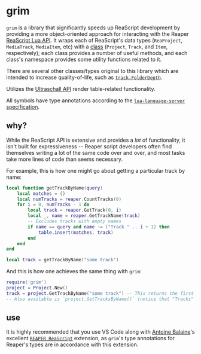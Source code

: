 # grim

`grim` is a library that significantly speeds up ReaScript development by providing a more object-oriented approach for interacting with the Reaper [ReaScript Lua API](https://www.reaper.fm/sdk/reascript/reascripthelp.html#l). It wraps each of ReaScript's data types (`ReaProject`, `MediaTrack`, `MediaItem`, etc) with a [class](https://www.lua.org/pil/16.1.html) (`Project`, `Track`, and `Item`, respectively); each class provides a number of useful methods, and each class's namespace provides some utility functions related to it.

There are several other classes/types original to this library which are intended to increase quality-of-life, such as [`track.FolderDepth`](./grim/track/folderDepth.lua).

Utilizes the [Ultraschall API](https://mespotin.uber.space/Ultraschall/US_Api_Introduction_and_Concepts.html) render table-related functionality.

All symbols have type annotations according to the [`lua-language-server` specification](https://github.com/LuaLS/lua-language-server/wiki/Annotations).

<!-- Powers the [`rea`](https://github.com/rewgs/rea) script library. -->

<!-- ## setup -->
<!-- Any ReaScript file that references this library needs to be able to import it from an absolute location that does not change from computer to computer. -->
<!-- 1. Install the [Ultraschall API](https://github.com/Ultraschall/ultraschall-lua-api-for-reaper?tab=readme-ov-file#reapack) via ReaPack. -->

## why?

While the ReaScript API is extensive and provides a _lot_ of functionality, it isn't built for expressiveness -- Reaper script developers often find themselves writing a lot of the same code over and over, and most tasks take more lines of code than seems necessary. 

For example, this is how one might go about getting a particular track by name:

```lua
local function getTrackByName(query)
    local matches = {}
    local numTracks = reaper.CountTracks(0)
    for i = 0, numTracks - 1 do
        local track = reaper.GetTrack(0, i)
        local _, name = reaper.GetTrackName(track)
        -- Excludes tracks with empty names
        if name == query and name ~= ("Track " .. i + 1) then
            table.insert(matches, track)
        end
    end
end

local track = getTrackByName("some track")
```

And this is how one achieves the same thing with `grim`:

```lua
require('grim')
project = Project.New()
track = project.GetTrackByName("some track") -- This returns the first match
-- Also available is `project.GetTracksByName()` (notice that "Tracks" is plural), which returns a table of all tracks named the query. 
```

## use

It is highly recommended that you use VS Code along with [Antoine Balaine](https://www.linkedin.com/in/antoinebalaine/)'s excellent [`REAPER ReaScript`](https://marketplace.visualstudio.com/items?itemName=AntoineBalaine.reascript-docs) extension, as `grim`'s type annotations for Reaper's types are in accordance with this extension.